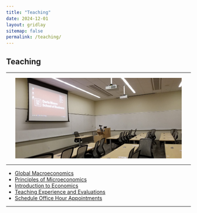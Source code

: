 ```yaml
---
title: "Teaching"
date: 2024-12-01
layout: gridlay
sitemap: false
permalink: /teaching/
---
```


## Teaching

---

<div style="text-align: center;">
  <img src="/assets/images/DMSB-Classroom.jpg" alt="DMSB Classroom" style="max-width: 90%; height: auto;">
</div>

---

- [Global Macroeconomics](/teaching/intro-macro/)
- [Principles of Microeconomics](/teaching/intro-micro/)
- [Introduction to Economics](/teaching/intro-econ/)
- [Teaching Experience and Evaluations](/teaching/teaching-experience/)
- [Schedule Office Hour Appointments](/teaching/makeappt/)

---
